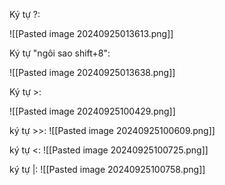 Ký tự ?:

![[Pasted image 20240925013613.png]]

Ký tự  "ngôi sao shift+8":

![[Pasted image 20240925013638.png]] 

Ký tự >:

![[Pasted image 20240925100429.png]]

ký tự >>:
![[Pasted image 20240925100609.png]]

ký tự <:
![[Pasted image 20240925100725.png]]

ký tự |:
![[Pasted image 20240925100758.png]]
